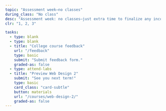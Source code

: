 ```yaml
---
topic: "Assessment week—no classes"
during_class: "No class"
desc: "Assessment week: no classes—just extra time to finalize any incomplete assignments."
clr: "1, 2, 3"

tasks:
  - type: blank
  - type: blank
  - title: "College course feedback"
    url: "/feedback"
    type: basic
    submit: "Submit feedback form."
    graded-as: false
  - type: attend-labs
  - title: "Preview Web Design 2"
    submit: "See you next term!"
    type: basic
    card_class: "card-subtle"
    button: materials
    url: "/courses/web-design-2/"
    graded-as: false
---
```

